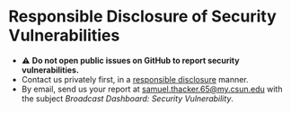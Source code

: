# Responsible Disclosure of Security Vulnerabilities

- ⚠️ **Do not open public issues on GitHub to report security vulnerabilities.**
- Contact us privately first, in a [responsible disclosure](https://en.wikipedia.org/wiki/Responsible_disclosure) manner.
- By email, send us your report at <samuel.thacker.65@my.csun.edu> with the subject *Broadcast Dashboard: Security Vulnerability*.